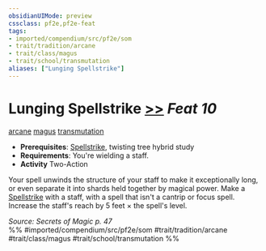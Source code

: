 ```yaml
---
obsidianUIMode: preview
cssclass: pf2e,pf2e-feat
tags:
- imported/compendium/src/pf2e/som
- trait/tradition/arcane
- trait/class/magus
- trait/school/transmutation
aliases: ["Lunging Spellstrike"]
---
```

# Lunging Spellstrike  [>>](chapter-9-playing-the-game.md#Actions "Two-Action") *Feat 10*  
[arcane](arcane.md)  [magus](rules/traits/magus-som.md)  [transmutation](transmutation.md)  

- **Prerequisites**: [Spellstrike](spellstrike-som.md), twisting tree hybrid study
- **Requirements**: You're wielding a staff.
- **Activity** Two-Action

Your spell unwinds the structure of your staff to make it exceptionally long, or even separate it into shards held together by magical power. Make a [Spellstrike](spellstrike-som.md) with a staff, with a spell that isn't a cantrip or focus spell. Increase the staff's reach by 5 feet × the spell's level.

*Source: Secrets of Magic p. 47*  
%% #imported/compendium/src/pf2e/som #trait/tradition/arcane #trait/class/magus #trait/school/transmutation %%
